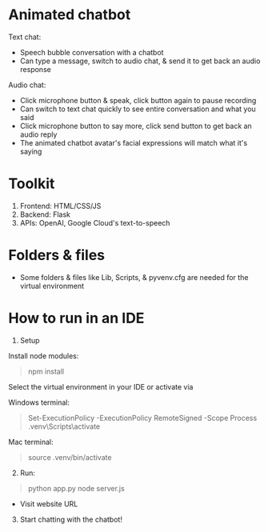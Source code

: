 # Animated chatbot

Text chat:
- Speech bubble conversation with a chatbot
- Can type a message, switch to audio chat, & send it to get back an audio response

Audio chat:
- Click microphone button & speak, click button again to pause recording
- Can switch to text chat quickly to see entire conversation and what you said
- Click microphone button to say more, click send button to get back an audio reply
- The animated chatbot avatar's facial expressions will match what it's saying


# Toolkit
1. Frontend: HTML/CSS/JS
2. Backend: Flask
3. APIs: OpenAI, Google Cloud's text-to-speech


# Folders & files
- Some folders & files like Lib, Scripts, & pyvenv.cfg are needed for the virtual environment


# How to run in an IDE
1. Setup

Install node modules:
> npm install

Select the virtual environment in your IDE or activate via

Windows terminal:
> Set-ExecutionPolicy -ExecutionPolicy RemoteSigned -Scope Process
> .venv\Scripts\activate

Mac terminal:
> source .venv/bin/activate

2. Run:
> python app.py
> node server.js

- Visit website URL

3. Start chatting with the chatbot!

